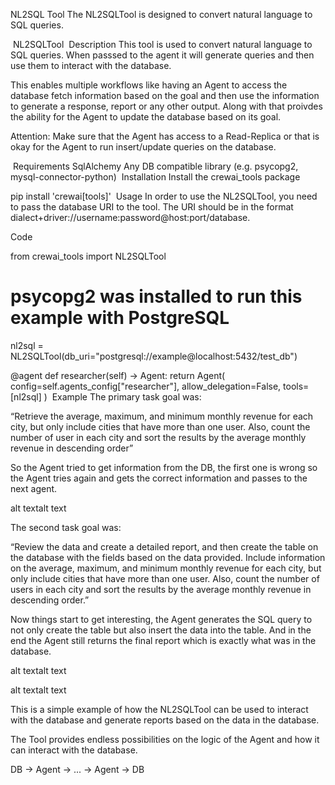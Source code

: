 NL2SQL Tool
The NL2SQLTool is designed to convert natural language to SQL queries.

​
NL2SQLTool
​
Description
This tool is used to convert natural language to SQL queries. When passsed to the agent it will generate queries and then use them to interact with the database.

This enables multiple workflows like having an Agent to access the database fetch information based on the goal and then use the information to generate a response, report or any other output. Along with that proivdes the ability for the Agent to update the database based on its goal.

Attention: Make sure that the Agent has access to a Read-Replica or that is okay for the Agent to run insert/update queries on the database.

​
Requirements
SqlAlchemy
Any DB compatible library (e.g. psycopg2, mysql-connector-python)
​
Installation
Install the crewai_tools package


pip install 'crewai[tools]'
​
Usage
In order to use the NL2SQLTool, you need to pass the database URI to the tool. The URI should be in the format dialect+driver://username:password@host:port/database.

Code

from crewai_tools import NL2SQLTool

# psycopg2 was installed to run this example with PostgreSQL
nl2sql = NL2SQLTool(db_uri="postgresql://example@localhost:5432/test_db")

@agent
def researcher(self) -> Agent:
    return Agent(
        config=self.agents_config["researcher"],
        allow_delegation=False,
        tools=[nl2sql]
    )
​
Example
The primary task goal was:

“Retrieve the average, maximum, and minimum monthly revenue for each city, but only include cities that have more than one user. Also, count the number of user in each city and sort the results by the average monthly revenue in descending order”

So the Agent tried to get information from the DB, the first one is wrong so the Agent tries again and gets the correct information and passes to the next agent.

alt textalt text

The second task goal was:

“Review the data and create a detailed report, and then create the table on the database with the fields based on the data provided. Include information on the average, maximum, and minimum monthly revenue for each city, but only include cities that have more than one user. Also, count the number of users in each city and sort the results by the average monthly revenue in descending order.”

Now things start to get interesting, the Agent generates the SQL query to not only create the table but also insert the data into the table. And in the end the Agent still returns the final report which is exactly what was in the database.

alt textalt text

alt textalt text

This is a simple example of how the NL2SQLTool can be used to interact with the database and generate reports based on the data in the database.

The Tool provides endless possibilities on the logic of the Agent and how it can interact with the database.


 DB -> Agent -> ... -> Agent -> DB